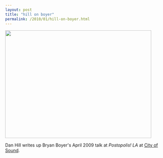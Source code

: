 ```yaml
---
layout: post
title: "hill on boyer"
permalink: /2010/01/hill-on-boyer.html
---
```


<img height="347" src="https://www.cityofsound.com/.a/6a00d83452a98069e2012876c385c7970c-800wi" width="470" />

<p>Dan Hill writes up Bryan Boyer&#39;s April 2009 talk at <i>Postopolis! LA</i> at <a href="http://www.cityofsound.com/blog/2010/01/bryan-boyer-postopolis-la.html">City of Sound</a>.</p>


